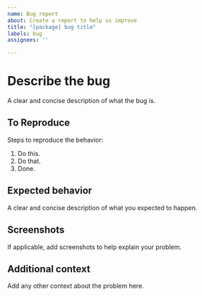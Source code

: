 ```yaml
---
name: Bug report
about: Create a report to help us improve
title: "[package] bug title"
labels: bug
assignees: ''

---
```


# Describe the bug

A clear and concise description of what the bug is.

## To Reproduce

Steps to reproduce the behavior:

1. Do this.
2. Do that.
3. Done.

## Expected behavior

A clear and concise description of what you expected to happen.

## Screenshots

If applicable, add screenshots to help explain your problem.

## Additional context

Add any other context about the problem here.
